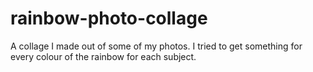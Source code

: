 # rainbow-photo-collage
A collage I made out of some of my photos. I tried to get something for every colour of the rainbow for each subject.
